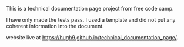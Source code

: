 This is a technical documentation page project from free code camp.

I have only made the tests pass. I used a template and did not put any coherent information into the document.

website live at https://hugh9.github.io/technical_documentation_page/.

